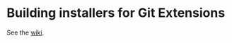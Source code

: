 Building installers for Git Extensions
======================================

See the [wiki](https://github.com/gitextensions/gitextensions/wiki/Build-instructions).
